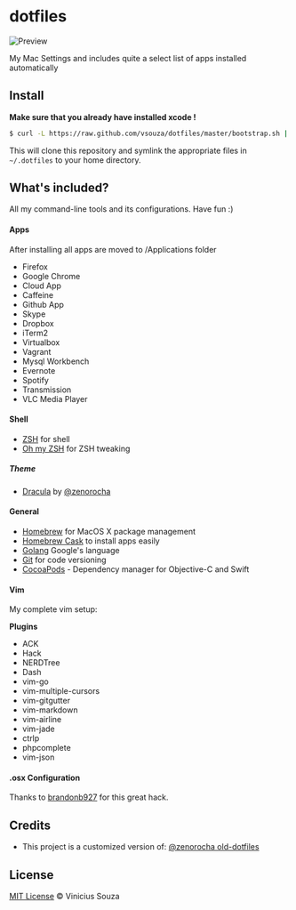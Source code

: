 # dotfiles

![Preview](http://cl.ly/image/2e1Z280K3N1m/dotfiles3.png)

My Mac Settings and includes quite a select list of apps installed automatically
## Install

__Make sure that you already have installed xcode !__

```sh
$ curl -L https://raw.github.com/vsouza/dotfiles/master/bootstrap.sh | sh
```

This will clone this repository and symlink the appropriate files in `~/.dotfiles` to your home directory.

## What's included?

All my command-line tools and its configurations. Have fun :)

#### Apps

After installing all apps are moved to /Applications folder

 * Firefox
 * Google Chrome
 * Cloud App
 * Caffeine
 * Github App
 * Skype
 * Dropbox
 * iTerm2
 * Virtualbox
 * Vagrant
 * Mysql Workbench
 * Evernote
 * Spotify
 * Transmission
 * VLC Media Player

#### Shell

* [ZSH](http://www.zsh.org/) for shell
* [Oh my ZSH](https://github.com/robbyrussell/oh-my-zsh) for ZSH tweaking

##### Theme

* [Dracula](https://github.com/zenorocha/dracula-theme) by [@zenorocha](https://github.com/zenorocha)

#### General

* [Homebrew](http://mxcl.github.com/homebrew/) for MacOS X package management
* [Homebrew Cask](http://caskroom.io/) to install apps easily
* [Golang](http://golang.org) Google's language
* [Git](http://git-scm.com) for code versioning
* [CocoaPods](http://cocoapods.org) - Dependency manager for Objective-C and
  Swift

#### Vim
My complete vim setup:

__Plugins__

 * ACK
 * Hack
 * NERDTree
 * Dash
 * vim-go
 * vim-multiple-cursors
 * vim-gitgutter
 * vim-markdown
 * vim-airline
 * vim-jade
 * ctrlp
 * phpcomplete
 * vim-json


#### .osx Configuration

Thanks to [brandonb927](https://gist.github.com/brandonb927/3195465) for this great hack.

## Credits

* This project is a customized version of: [@zenorocha old-dotfiles](https://github.com/zenorocha/old-dotfiles)

## License

[MIT License](http://vsouza.mit-license.org/) © Vinicius Souza
